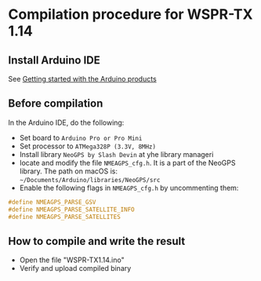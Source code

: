 # Compilation procedure for WSPR-TX 1.14 

## Install Arduino IDE

See [Getting started with the Arduino products](https://www.arduino.cc/en/Guide)

## Before compilation

In the Arduino IDE, do the following:

* Set board to `Arduino Pro or Pro Mini`
* Set processor to `ATMega328P (3.3V, 8MHz)`
* Install library `NeoGPS by Slash Devin` at yhe library manageri
* locate and modify the file `NMEAGPS_cfg.h`. It is a part of the NeoGPS library. The path on macOS is: `~/Documents/Arduino/libraries/NeoGPS/src`
* Enable the following flags in `NMEAGPS_cfg.h` by uncommenting them:

```c++
#define NMEAGPS_PARSE_GSV
#define NMEAGPS_PARSE_SATELLITE_INFO
#define NMEAGPS_PARSE_SATELLITES
```

## How to compile and write the result

* Open the file "WSPR-TX1.14.ino"
* Verify and upload compiled binary


